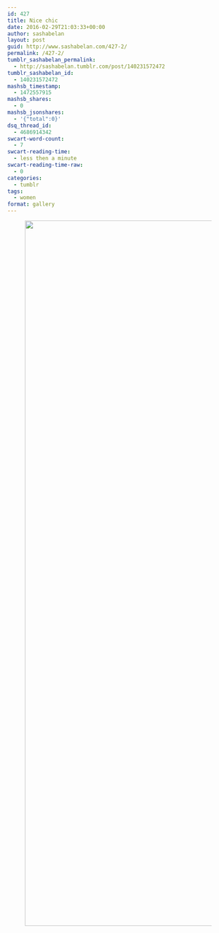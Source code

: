 ```yaml
---
id: 427
title: Nice chic
date: 2016-02-29T21:03:33+00:00
author: sashabelan
layout: post
guid: http://www.sashabelan.com/427-2/
permalink: /427-2/
tumblr_sashabelan_permalink:
  - http://sashabelan.tumblr.com/post/140231572472
tumblr_sashabelan_id:
  - 140231572472
mashsb_timestamp:
  - 1472557915
mashsb_shares:
  - 0
mashsb_jsonshares:
  - '{"total":0}'
dsq_thread_id:
  - 4686914342
swcart-word-count:
  - 7
swcart-reading-time:
  - less then a minute
swcart-reading-time-raw:
  - 0
categories:
  - tumblr
tags:
  - women
format: gallery
---
```

<div id='gallery-736' class='gallery galleryid-427 gallery-columns-1 gallery-size-full'>
  <figure class='gallery-item'> 
  
  <div class='gallery-icon portrait'>
    <img width="1280" height="1598" src="http://www.sashabelan.ru/wp-content/uploads/2016/02/tumblr_o3buhz5BLb1qarj97o1_1280.jpg" class="attachment-full size-full" alt="" srcset="http://www.sashabelan.ru/wp-content/uploads/2016/02/tumblr_o3buhz5BLb1qarj97o1_1280.jpg 1280w, http://www.sashabelan.ru/wp-content/uploads/2016/02/tumblr_o3buhz5BLb1qarj97o1_1280-240x300.jpg 240w, http://www.sashabelan.ru/wp-content/uploads/2016/02/tumblr_o3buhz5BLb1qarj97o1_1280-768x959.jpg 768w, http://www.sashabelan.ru/wp-content/uploads/2016/02/tumblr_o3buhz5BLb1qarj97o1_1280-820x1024.jpg 820w, http://www.sashabelan.ru/wp-content/uploads/2016/02/tumblr_o3buhz5BLb1qarj97o1_1280-830x1036.jpg 830w, http://www.sashabelan.ru/wp-content/uploads/2016/02/tumblr_o3buhz5BLb1qarj97o1_1280-230x287.jpg 230w, http://www.sashabelan.ru/wp-content/uploads/2016/02/tumblr_o3buhz5BLb1qarj97o1_1280-350x437.jpg 350w" sizes="(max-width: 1280px) 100vw, 1280px" />
  </div></figure>
</div>

<!--more-->